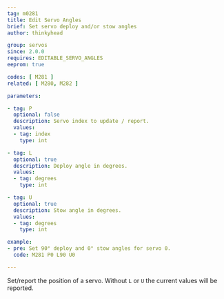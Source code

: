 ```yaml
---
tag: m0281
title: Edit Servo Angles
brief: Set servo deploy and/or stow angles
author: thinkyhead

group: servos
since: 2.0.0
requires: EDITABLE_SERVO_ANGLES
eeprom: true

codes: [ M281 ]
related: [ M280, M282 ]

parameters:

- tag: P
  optional: false
  description: Servo index to update / report.
  values:
  - tag: index
    type: int

- tag: L
  optional: true
  description: Deploy angle in degrees.
  values:
  - tag: degrees
    type: int

- tag: U
  optional: true
  description: Stow angle in degrees.
  values:
  - tag: degrees
    type: int

example:
- pre: Set 90° deploy and 0° stow angles for servo 0.
  code: M281 P0 L90 U0

---
```


Set/report the position of a servo. Without `L` or `U` the current values will be reported.
